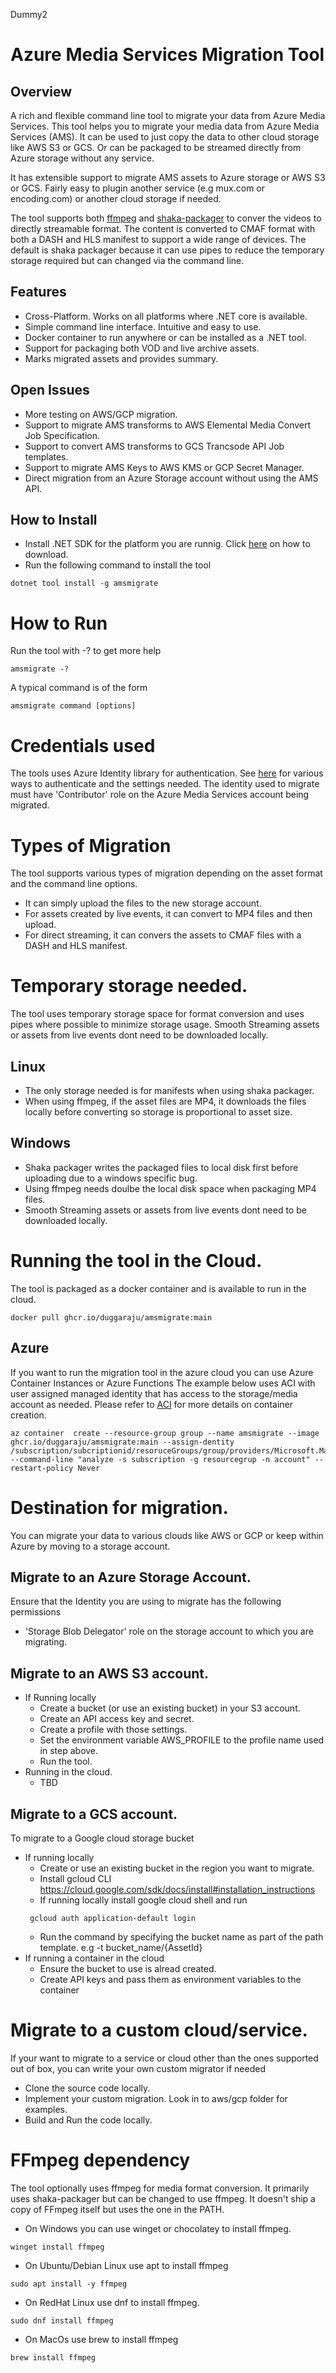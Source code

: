 Dummy2


# Azure Media Services Migration Tool

## Overview
A rich and flexible command line tool to migrate your data from Azure Media Services.
This tool helps you to migrate your media data from Azure Media Services (AMS). It can be used to just copy the data to other cloud storage like AWS S3 or GCS.
Or can be packaged to be streamed directly from Azure storage without any service.

It has extensible support to migrate AMS assets to Azure storage or AWS S3 or GCS. 
Fairly easy to plugin another service (e.g mux.com or encoding.com) or another cloud storage if needed.

The tool supports both [ffmpeg](https://ffmpeg.org/) and [shaka-packager](https://github.com/shaka-project/shaka-packager) to conver the videos to directly streamable format.
The content is converted to CMAF format with both a DASH and HLS manifest to support a wide range of devices.
The default is shaka packager because it can use pipes to reduce the temporary storage required but can changed via the command line.

## Features
* Cross-Platform. Works on all platforms where .NET core is available.
* Simple command line interface. Intuitive and easy to use.
* Docker container to run anywhere or can be installed as a .NET tool.
* Support for packaging both VOD and live archive assets.
* Marks migrated assets and provides summary.

## Open Issues
* More testing on AWS/GCP migration.
* Support to migrate AMS transforms to AWS Elemental Media Convert Job Specification.
* Support to convert AMS transforms to GCS Trancsode API Job templates.
* Support to migrate AMS Keys to AWS KMS or GCP Secret Manager.
* Direct migration from an Azure Storage account without using the AMS API.

## How to Install
* Install .NET SDK for the platform you are runnig. Click [here](https://dotnet.microsoft.com/en-us/download) on how to download.
* Run the following command to install the tool
```
dotnet tool install -g amsmigrate
```


# How to Run
Run the tool with -? to get more help
```
amsmigrate -?
```
A typical command is of the form
```
amsmigrate command [options]
```

# Credentials used
The tools uses Azure Identity library for authentication.
See [here](https://learn.microsoft.com/en-us/dotnet/api/overview/azure/identity-readme?view=azure-dotnet) for various ways to authenticate and the settings needed.
The identity used to migrate must have 'Contributor' role on the Azure Media Services account being migrated.

# Types of Migration
The tool supports various types of migration depending on the asset format and the command line options.
* It can simply upload the files to the new storage account.
* For assets created by live events, it can convert to MP4 files and then upload.
* For direct streaming, it can convers the assets to CMAF files with a DASH and HLS manifest.

# Temporary storage needed.
The tool uses temporary storage space for format conversion and uses pipes where possible to minimize storage usage.
Smooth Streaming assets or assets from live events dont need to be downloaded locally.

## Linux
* The only storage needed is for manifests when using shaka packager.
* When using ffmpeg, if the asset files are MP4, it downloads the files locally before converting so storage is proportional to asset size.

## Windows
* Shaka packager writes the packaged files to local disk first before uploading due to a windows specific bug.
* Using ffmpeg needs doulbe the local disk space when packaging MP4 files.
* Smooth Streaming assets or assets from live events dont need to be downloaded locally.

# Running the tool in the Cloud.
The tool is packaged as a docker container and is available to run in the cloud.

```
docker pull ghcr.io/duggaraju/amsmigrate:main
```
## Azure
If you want to run the migration tool in the azure cloud you can use Azure Container Instances or Azure Functions
The example below uses ACI with user assigned managed identity that has access to the storage/media account as needed.
Please refer to [ACI](https://learn.microsoft.com/en-us/cli/azure/container?view=azure-cli-latest#az-container-create) for more details on container creation.
```
az container  create --resource-group group --name amsmigrate --image ghcr.io/duggaraju/amsmigrate:main --assign-dentity /subscription/subcriptionid/resoruceGroups/group/providers/Microsoft.ManagedIdentity/userAssignedIdentities/myID --command-line "analyze -s subscription -g resourcegrup -n account" --restart-policy Never
```


# Destination for migration.
You can migrate your data to various clouds like AWS or GCP or keep within Azure by moving to a storage account.

## Migrate to an Azure Storage Account.

Ensure that the Identity you are using to migrate has the following permissions
* 'Storage Blob Delegator' role on the storage account to which you are migrating.


## Migrate to an AWS S3 account.

* If Running locally
    * Create a bucket (or use an existing bucket) in your S3 account.
    * Create an API access key and secret.
    * Create a profile with those settings.
    * Set the environment variable AWS_PROFILE to the profile name used in step above.
    * Run the tool.
* Running in the cloud.
    * TBD
## Migrate to a GCS account.
To migrate to a Google cloud storage bucket

* If running locally
    * Create or use an existing bucket in the region you want to migrate.
    * Install gcloud CLI https://cloud.google.com/sdk/docs/install#installation_instructions
    * If running locally install google cloud shell and run 
   ```
    gcloud auth application-default login
   ```
    * Run the command by specifying the bucket name as part of the path template. e.g -t bucket_name/{AssetId}
* If running a container in the cloud
    * Ensure the bucket to use is alread created.
    * Create API keys and pass them as environment variables to the container

# Migrate to a custom cloud/service.
If your want to migrate to a service or cloud other than the ones supported out of box, you can write your own custom migrator if needed

* Clone the source code locally.
* Implement your custom migration. Look in to aws/gcp folder for examples.
* Build and Run the code locally.

# FFmpeg dependency
The tool optionally uses ffmpeg for media format conversion. It primarily uses shaka-packager but can be changed to use ffmpeg.
It doesn't ship a copy of FFmpeg itself but uses the one in the PATH.
* On Windows you can use winget or chocolatey to install ffmpeg.
```
winget install ffmpeg
```
* On Ubuntu/Debian Linux use apt to install ffmpeg
```
sudo apt install -y ffmpeg
```
* On RedHat Linux use dnf to install ffmpeg.
```
sudo dnf install ffmpeg
```
* On MacOs use brew to install ffmpeg
```
brew install ffmpeg
```
